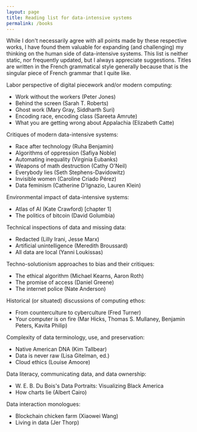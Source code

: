 ```yaml
---
layout: page
title: Reading list for data-intensive systems
permalink: /books
---
```


While I don't necessarily agree with all points made by these respective works, I have found them valuable for expanding (and challenging) my thinking on the human side of data-intensive systems. This list is neither static, nor frequently updated, but I always appreciate suggestions. Titles are written in the French grammatical style generally because that is the singular piece of French grammar that I quite like.

Labor perspective of digital piecework and/or modern computing:
- Work without the workers (Peter Jones)
- Behind the screen (Sarah T. Roberts)
- Ghost work (Mary Gray, Siddharth Suri)
- Encoding race, encoding class (Sareeta Amrute) 
- What you are getting wrong about Appalachia (Elizabeth Catte)

Critiques of modern data-intensive systems:
- Race after technology (Ruha Benjamin)
- Algorithms of oppression (Safiya Noble) 
- Automating inequality (Virginia Eubanks)
- Weapons of math destruction (Cathy O'Neil)
- Everybody lies (Seth Stephens-Davidowitz) 
- Invisible women (Caroline Criado Pérez)
- Data feminism (Catherine D'Ignazio, Lauren Klein)

Environmental impact of data-intensive systems:
- Atlas of AI (Kate Crawford) [chapter 1]
- The politics of bitcoin (David Golumbia) 

Technical inspections of data and missing data:
- Redacted (Lilly Irani, Jesse Marx)
- Artificial unintelligence (Meredith Broussard) 
- All data are local (Yanni Loukissas)

Techno-solutionism approaches to bias and their critiques:
- The ethical algorithm (Michael Kearns, Aaron Roth)
- The promise of access (Daniel Greene) 
- The internet police (Nate Anderson)

Historical (or situated) discussions of computing ethos:
- From counterculture to cyberculture (Fred Turner)
- Your computer is on fire (Mar Hicks, Thomas S. Mullaney, Benjamin Peters, Kavita Philip)

Complexity of data terminology, use, and preservation:
- Native American DNA (Kim Tallbear)
- Data is never raw (Lisa Gitelman, ed.)
- Cloud ethics (Louise Amoore) 

Data literacy, communicating data, and data ownership:
- W. E. B. Du Bois's Data Portraits: Visualizing Black America 
- How charts lie (Albert Cairo)

Data interaction monologues:
- Blockchain chicken farm (Xiaowei Wang) 
- Living in data (Jer Thorp)

